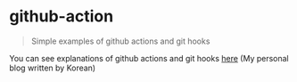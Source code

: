 # github-action
> Simple examples of github actions and git hooks

You can see explanations of github actions and git hooks [here](https://yuhodots.github.io/cheatsheet/23-03-11/) (My personal blog written by Korean)
